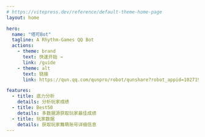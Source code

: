 ```yaml
---
# https://vitepress.dev/reference/default-theme-home-page
layout: home

hero:
  name: "塔可Bot"
  tagline: A Rhythm-Games QQ Bot
  actions:
    - theme: brand
      text: 快速开始 →
      link: /guide
    - theme: alt
      text: 链接
      link: https://qun.qq.com/qunpro/robot/qunshare?robot_appid=102719228&robot_uin=3889625032

features:
  - title: 底力分析
    details: 分析玩家成绩
  - title: Best50
    details: 多数据源获取玩家最佳成绩
  - title: 玩家数据
    details: 获取玩家舞萌账号详细信息
---
```



